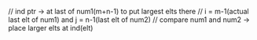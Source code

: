 // ind ptr -> at last of num1(m+n-1) to put largest elts there
// i = m-1(actual last elt of num1) and j = n-1(last elt of num2)
// compare num1 and num2 -> place larger elts at ind(elt)